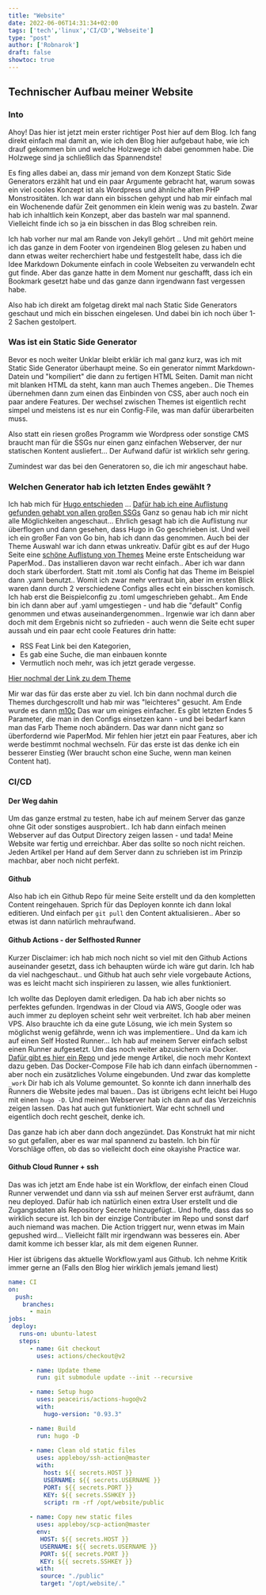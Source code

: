 ```yaml
---
title: "Website"
date: 2022-06-06T14:31:34+02:00
tags: ['tech','linux','CI/CD','Webseite']
type: "post"
author: ['Robnarok']
draft: false
showtoc: true
---
```

## Technischer Aufbau meiner Website

### Into

Ahoy! Das hier ist jetzt mein erster richtiger Post hier auf dem Blog. Ich fang
direkt einfach mal damit an, wie ich den Blog hier aufgebaut habe, wie ich drauf
gekommen bin und welche Holzwege ich dabei genommen habe. Die Holzwege sind ja
schließlich das Spannendste!

Es fing alles dabei an, dass mir jemand von dem Konzept Static Side Generators
erzählt hat und ein paar Argumente gebracht hat, warum sowas ein viel cooles
Konzept ist als Wordpress und ähnliche alten PHP Monstrositäten. Ich war dann
ein bisschen gehypt und hab mir einfach mal ein Wochenende dafür Zeit genommen
ein klein wenig was zu basteln. Zwar hab ich inhaltlich kein Konzept, aber das
basteln war mal spannend. Vielleicht finde ich so ja ein bisschen in das Blog
schreiben rein.

Ich hab vorher nur mal am Rande von Jekyll gehört .. Und mit
gehört meine ich das ganze in dem Footer von irgendeinen Blog gelesen zu haben
und dann etwas weiter recherchiert habe und festgestellt habe, dass ich die Idee
Markdown Dokumente einfach in coole Webseiten zu verwandeln echt gut finde.
Aber das ganze hatte in dem Moment nur geschafft, dass ich ein Bookmark gesetzt
habe und das ganze dann irgendwann fast vergessen habe.

Also hab ich direkt am folgetag direkt mal nach Static Side Generators geschaut
und mich ein bisschen eingelesen. Und dabei bin ich noch über 1-2 Sachen
gestolpert.

### Was ist ein Static Side Generator

Bevor es noch weiter Unklar bleibt erklär ich mal ganz kurz, was ich mit Static
Side Generator überhaupt meine. So ein generator nimmt Markdown-Datein und
"kompiliert" die dann zu fertigen HTML Seiten. Damit man nicht mit blanken HTML
da steht, kann man auch Themes angeben.. Die Themes übernehmen dann zum einen
das Einbinden von CSS, aber auch noch ein paar andere Features. Der wechsel
zwischen Themes ist eigentlich recht simpel und meistens ist es nur ein
Config-File, was man dafür überarbeiten muss.

Also statt ein riesen großes Programm wie Wordpress oder sonstige CMS braucht
man für die SSGs nur einen ganz einfachen Webserver, der nur statischen Kontent
ausliefert... Der Aufwand dafür ist wirklich sehr gering.

Zumindest war das bei den Generatoren so, die ich mir angeschaut habe.

### Welchen Generator hab ich letzten Endes gewählt ?

Ich hab mich für [Hugo entschieden](https://gohugo.io/) ... [Dafür hab ich eine
Auflistung gefunden gehabt von allen großen SSGs](https://jamstack.org/generators/)
Ganz so genau hab ich mir nicht alle Möglichkeiten angeschaut... Ehrlich gesagt
hab ich die Auflistung nur überflogen und dann gesehen, dass Hugo in Go
geschrieben ist. Und weil ich ein großer Fan von Go bin, hab ich dann das
genommen. Auch bei der Theme Auswahl war ich dann etwas unkreativ. Dafür gibt es
auf der Hugo Seite eine [schöne Auflistung von Themes](https://themes.gohugo.io/)
Meine erste Entscheidung war PaperMod.. Das installieren davon war recht
einfach.. Aber ich war dann doch stark überfordert. Statt mit .toml als Config
hat das Theme im Beispiel dann .yaml benutzt.. Womit ich zwar mehr vertraut bin,
aber im ersten Blick waren dann durch 2 verschiedene Configs alles echt ein
bisschen komisch. Ich hab erst die Beispielconfig zu .toml umgeschrieben
gehabt.. Am Ende bin ich dann aber auf .yaml umgestiegen - und hab die "default"
Config genommen und etwas auseinandergenommen.. Irgenwie war ich dann aber doch
mit dem Ergebnis nicht so zufrieden - auch wenn die Seite echt super aussah und
ein paar echt coole Features drin hatte:

- RSS Feat Link bei den Kategorien,
- Es gab eine Suche, die man einbauen konnte
- Vermutlich noch mehr, was ich jetzt gerade vergesse.

[Hier nochmal der Link zu dem Theme](https://themes.gohugo.io/themes/hugo-papermod/)

Mir war das für das erste aber zu viel. Ich bin dann nochmal durch die Themes
durchgescrollt und hab mir was "leichteres" gesucht. Am Ende wurde es dann
[m10c](https://themes.gohugo.io/themes/hugo-theme-m10c/)
Das war um einiges einfacher. Es gibt letzten Endes 5 Parameter, die man in den
Configs einsetzen kann - und bei bedarf kann man das Farb Theme noch abändern.
Das war dann nicht ganz so überfordernd wie PaperMod. Mir fehlen hier jetzt ein
paar Features, aber ich werde bestimmt nochmal wechseln. Für das erste ist das
denke ich ein besserer Einstieg (Wer braucht schon eine Suche, wenn man keinen
Content hat).

### CI/CD

#### Der Weg dahin

Um das ganze erstmal zu testen, habe ich auf meinem Server das ganze ohne Git
oder sonstiges ausprobiert.. Ich hab dann einfach meinen Webserver auf das
Output Directory zeigen lassen - und tada! Meine Website war fertig und
erreichbar. Aber das sollte so noch nicht reichen. Jeden Artikel per Hand auf
dem Server dann zu schrieben ist im Prinzip machbar, aber noch nicht perfekt.

#### Github

Also hab ich ein Github Repo für meine Seite erstellt und da den kompletten
Content reingehauen. Sprich für das Deployen konnte ich dann lokal editieren.
Und einfach per `git pull` den Content aktualisieren.. Aber so etwas ist dann
natürlich mehraufwand.

#### Github Actions - der Selfhosted Runner

Kurzer Disclaimer: ich hab mich noch nicht so viel mit den Github Actions
auseinander gesetzt, dass ich behaupten würde ich wäre gut darin. Ich hab da
viel nachgeschaut.. und Github hat auch sehr viele vorgebaute Actions, was es
leicht macht sich inspirieren zu lassen, wie alles funktioniert.

Ich wollte das Deployen damit erledigen. Da hab ich aber nichts so perfektes
gefunden. Irgendwas in der Cloud via AWS, Google oder was auch immer zu deployen
scheint sehr weit verbreitet. Ich hab aber meinen VPS. Also brauchte ich da eine
gute Lösung, wie ich mein System so möglichst wenig gefährde, wenn ich was
implementiere.. Und da kam ich auf einen Self Hosted Runner... Ich hab auf
meinem Server einfach selbst einen Runner aufgesetzt. Um das noch weiter
abzusichern via Docker. [Dafür gibt es hier ein Repo](https://github.com/tcardonne/docker-github-runner)
und jede menge Artikel, die noch mehr Kontext dazu geben.
Das Docker-Compose File hab ich dann einfach übernommen - aber noch ein
zusätzliches Volume eingebunden. Und zwar das komplette `_work` Dir hab ich als
Volume gemountet. So konnte ich dann innerhalb des Runners die Website jedes mal
bauen.. Das ist übrigens echt leicht bei Hugo mit einen `hugo -D`. Und meinen
Webserver hab ich dann auf das Verzeichnis zeigen lassen.
Das hat auch gut funktioniert. War echt schnell und eigentlich doch recht
gescheit, denke ich.

Das ganze hab ich aber dann doch angezündet. Das Konstrukt hat mir nicht so gut
gefallen, aber es war mal spannend zu basteln. Ich bin für Vorschläge offen, ob
das so vielleicht doch eine okayishe Practice war.

#### Github Cloud Runner + ssh

Das was ich jetzt am Ende habe ist ein Workflow, der einfach einen Cloud Runner
verwendet und dann via ssh auf meinen Server erst aufräumt, dann neu deployed.
Dafür hab ich natürlich einen extra User erstellt und die Zugangsdaten als
Repository Secrete hinzugefügt.. Und hoffe, dass das so wirklich secure ist. Ich
bin der einzige Contributer im Repo und sonst darf auch niemand was machen. Die
Action triggert nur, wenn etwas im Main gepushed wird... Vielleicht fällt mir
irgendwann was besseres ein. Aber damit komme ich besser klar, als mit dem
eigenen Runner.

Hier ist übrigens das aktuelle Workflow.yaml aus Github. Ich nehme Kritik immer
gerne an (Falls den Blog hier wirklich jemals jemand liest)

``` yaml
name: CI
on:
  push:
    branches:
      - main
jobs:
 deploy:
   runs-on: ubuntu-latest
   steps:
      - name: Git checkout
        uses: actions/checkout@v2

      - name: Update theme
        run: git submodule update --init --recursive

      - name: Setup hugo
        uses: peaceiris/actions-hugo@v2
        with:
          hugo-version: "0.93.3"

      - name: Build
        run: hugo -D
        
      - name: Clean old static files
        uses: appleboy/ssh-action@master
        with:
          host: ${{ secrets.HOST }}
          USERNAME: ${{ secrets.USERNAME }}
          PORT: ${{ secrets.PORT }}
          KEY: ${{ secrets.SSHKEY }}
          script: rm -rf /opt/website/public
        
      - name: Copy new static files
        uses: appleboy/scp-action@master
        env:
         HOST: ${{ secrets.HOST }}
         USERNAME: ${{ secrets.USERNAME }}
         PORT: ${{ secrets.PORT }}
         KEY: ${{ secrets.SSHKEY }}
        with:
         source: "./public"
         target: "/opt/website/."

```
